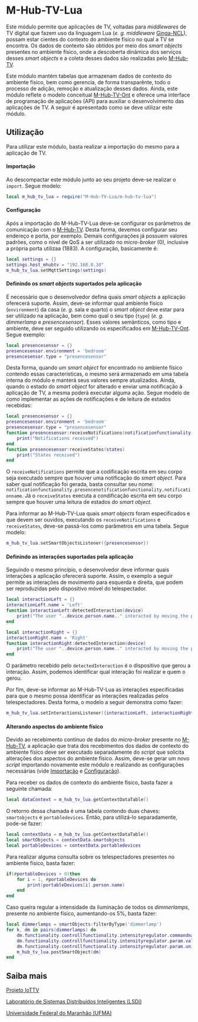# M-Hub-TV-Lua
Este módulo permite que aplicações de TV, voltadas para *middlewares* de TV digital que fazem uso da linguagem Lua (*e. g.* *middleware* [Ginga-NCL](http://www.ginga.org.br/)), possam estar cientes do contexto do ambiente físico no qual a TV se encontra.
Os dados de contexto são obtidos por meio dos *smart objects* presentes no ambiente físico, onde a descoberta dinâmica dos serviços desses *smart objects* e a coleta desses dados são realizadas pelo [M-Hub-TV](https://github.com/makleystonlsdi/MHubTV). 

Este módulo mantém tabelas que armazenam dados de contexto do ambiente físico, bem como gerencia, de forma transparênte, todo o processo de adição, remoção e atualização desses dados. 
Ainda, este módulo reflete o modelo conceitual [M-Hub-TV-Ont](http://www.lsdi.ufma.br/~iottv) e
oferece uma interface de programação de aplicações (API) para auxiliar o desenvolvimento das aplicações de TV. A seguir é apresentado como se deve utilizar este módulo.

## Utilização
Para utilizar este módulo, basta realizar a importação do mesmo para a aplicação de TV. 

#### Importação
Ao descompactar este módulo junto ao seu projeto deve-se realizar o ```import```. Segue modelo:
```lua
local m_hub_tv_lua = require("M-Hub-TV-Lua/m-hub-tv-lua")
```

#### Configuração
Após a importação do M-Hub-TV-Lua deve-se configurar os parâmetros de comunicação com o [M-Hub-TV](https://github.com/makleystonlsdi/MHubTV).
Desta forma, devemos configurar seu endereço e porta, por exemplo. Demais configurações já possuem valores padrões, como o nível de QoS a ser utilizado no *micro-broker* (0), inclusive a própria porta utilizaa (1883).
A configuração, basicamente é:

```lua
local settings = {}
settings.host_mhubtv = "192.168.0.10"
m_hub_tv_lua.setMqttSettings(settings)
``` 

#### Definindo os *smart objects* suportados pela aplicação
É necessário que o desenvolvedor defina quais *smart objects* a aplicação oferecerá suporte. 
Assim, deve-se informar qual ambiente físico (```environment```) da casa (*e. g.* sala e quarto) o *smart object* deve estar para ser utilizado na aplicação, 
bem como qual o seu tipo (```type```) (*e. g. dimmerlamp* e *presencesensor*). Esses valores semânticos, como tipo e ambiente, deve ser seguido utilizando os especificados em [M-Hub-TV-Ont](http://www.lsdi.ufma.br/~iottv).   
Segue exemplo:
```lua
local presencesensor = {}
presencesensor.environment = 'bedroom'
presencesensor.type = "presencesensor"
```

Desta forma, quando um *smart object* for encontrado no ambiente físico contendo essas características, o mesmo será armazenado em uma tabela interna do módulo e manterá seus valores sempre atualizados.
Ainda, quando o estado do *smart object* for alterado e enviar uma notificação à aplicação de TV, a mesma poderá executar alguma ação. 
Segue modelo de como implementar as ações de notificações e de leitura de estados recebidas:
```lua
local presencesensor = {}
presencesensor.environment = 'bedroom'
presencesensor.type = "presencesensor"
function presencesensor:receiveNotifications(notificationfunctionality)
	print("Notifications received")
end
function presencesensor:receiveStates(states)
	print("States received")
end
```

O ```receiveNotifications``` permite que a codificação escrita em seu corpo seja executado sempre que houver uma notificação do *smart object*. 
Para saber qual notificação foi gerada, basta consultar seu nome: ```notificationfunctionality.presencenotificationfunctionality.notificationname```.
Já o ```receiveStates``` executa a condificação escrita em seu corpo sempre que houver uma leitura de estados do *smart object*.

Para informar ao M-Hub-TV-Lua quais *smart objects* foram especificados e que devem ser ouvidos, executando os ```receiveNotifications``` e ```receiveStates```, deve-se passá-los como parâmetros em uma tabela. 
Segue modelo: 
```lua
m_hub_tv_lua.setSmartObjectsListener({presencesensor})
```

#### Definindo as interações suportadas pela aplicação

Seguindo o mesmo princípio, o desenvolvedor deve informar quais interações a aplicação oferecerá suporte. 
Assim, o exemplo a seguir permite as interações de movimento para esquerda e direita, que podem ser reproduzidas pelo dispositivo móvel do telespectador.

```lua
local interactionLeft = {}
interactionLeft.name = 'Left'
function interactionLeft:detectedInteraction(device)
	print("The user "..device.person.name.." interacted by moving the portable device to the left")
end

local interactionRight = {}
interactionRight.name = 'Right'
function interactionRight:detectedInteraction(device)
	print("The user "..device.person.name.." interacted by moving the portable device to the right")
end
```

O parâmetro recebido pelo ```detectedInteraction``` é o dispositivo que gerou a interação. 
Assim, podemos identificar qual interação foi realizar e quem o gerou.

Por fim, deve-se informar ao M-Hub-TV-Lua as interações especificadas para que o mesmo possa identificar as interações realizadas pelos telespectadores.
Desta forma, o modelo a seguir demonstra como fazer:

```lua
m_hub_tv_lua.setInteractionsListener({interactionLeft, interactionRight})
```

#### Alterando aspectos do ambiente físico
Devido ao recebimento contínuo de dados do *micro-broker* presente no [M-Hub-TV](https://github.com/makleystonlsdi/MHubTV), a aplicação que trata dos recebimentos dos dados de contexto do ambiente físico deve ser executado separadamente do *script* que solicita alterações dos aspectos do ambiente físico.
Assim, deve-se gerar um novo *script* importando novamente este módulo e realizando as configurações necessárias (vide [Importação](https://github.com/makleystonlsdi/iDTVModules#importacao) e [Configuração](https://github.com/makleystonlsdi/iDTVModules#configuracao)).

Para receber os dados de contexto do ambiente físico, basta fazer a seguinte chamada:
```lua
local dataContext = m_hub_tv_lua.getContextDataTable()
```

O retorno dessa chamada é uma tabela contendo duas chaves: ```smartobjects``` e ```portabledevices```.
Então, para utilizá-lo separadamente, pode-se fazer:
```lua
local contextData = m_hub_tv_lua.getContextDataTable()
local smartObjects = contextData.smartobjects
local portableDevices = contextData.portabledevices
```

Para realizar alguma consulta sobre os telespectadores presentes no ambiente físico, basta fazer:
```lua
if(#portableDevices > 0)then
	for i = 1, #portableDevices do
		print(portableDevices[i].person.name)
	end
end
```

Caso queira regular a intensidade da iluminação de todos os *dimmerlamps*, presente no ambiente físico, aumentando-os 5%, basta fazer:
```lua
local dimmerlamps = smartObjects:filterByType('dimmerlamp')
for k, dm in pairs(dimmerlamps) do
	dm.functionality.controllfunctionality.intensityregulator.commandname = 'stepup'
	dm.functionality.controllfunctionality.intensityregulator.param.value = '5'
	dm.functionality.controllfunctionality.intensityregulator.param.unit = 'percent'
	m_hub_tv_lua.postSmartObject(dm)
end
```

## Saiba mais
[Projeto IoTTV](http://www.lsdi.ufma.br/~iottv)

[Laboratório de Sistemas Distribuídos Inteligentes (LSDi)](http://www.lsdi.ufma.br)

[Universidade Federal do Maranhão (UFMA)](http://www.ufma.br)
